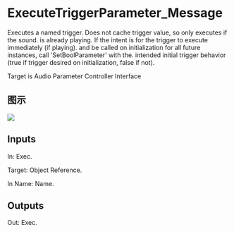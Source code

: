# ExecuteTriggerParameter_Message

Executes a named trigger. Does not cache trigger value, so only executes if the sound. is already playing. If the intent is for the trigger to execute immediately (if playing). and be called on initialization for all future instances, call 'SetBoolParameter' with the. intended initial trigger behavior (true if trigger desired on initialization, false if not).

Target is Audio Parameter Controller Interface

## 图示

![]($-20221218-18064180.png)

## Inputs

In: Exec.

Target: Object Reference.

In Name: Name.  

## Outputs

Out: Exec.

